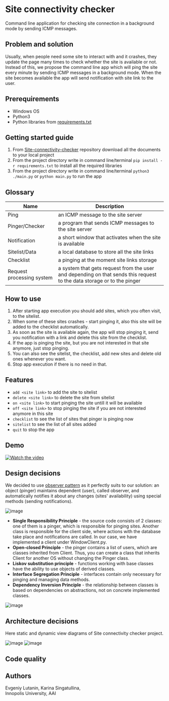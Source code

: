 # Site connectivity checker
Command line application for checking site connection in a background mode by sending ICMP messages.

## Problem and solution
Usually, when people need some site to interact with and it crashes, they update the page many times to check whether the site is available or not. Instead of this, we propose the command line app which will ping the site every minute by sending ICMP messages in a background mode. When the site becomes available the app will send notification with site link to the user.

## Prerequirements
* Windows OS
* Python3
* Python libraries from [requirements.txt](https://github.com/curlykorine/Site-connectivity-checker/blob/main/requirements.txt)

## Getting started guide
1. From [Site-connectivity-checker](https://github.com/curlykorine/Site-connectivity-checker) repository download all the documents to your local project
2. From the project directory write in command line/terminal `pip install -r requirements.txt` to install all the required libraries 
3. From the project directory write in command line/terminal `python3 ./main.py` or `python main.py` to run the app

## Glossary
Name                      | Description
--------------------------|--------------------------------------------------------------------
Ping                      | an ICMP message to the site server
Pinger/Checker            | a program that sends ICMP messages to the site server
Notification              | a short window that activates when the site is available
Sitelist/Data             | a local database to store all the site links
Checklist                 | a pinging at the moment site links storage 
Request processing system | a system that gets request from the user and depending on that sends this request to the data storage or to the pinger

## How to use
1. After starting app execution you should add sites, which you often visit, to the sitelist.
2. When some of these sites crashes - start pinging it, also this site will be added to the checklist automatically.
3. As soon as the site is available again, the app will stop pinging it, send you notification with a link and delete this site from the checklist.
4. If the app is pinging the site, but you are not interested in that site anymore, just stop pinging.
5. You can also see the sitelist, the checklist, add new sites and delete old ones whenever you want.
6. Stop app execution if there is no need in that.

## Features
* `add <site link>` to add the site to sitelist
* `delete <site link>` to delete the site from sitelist
* `on <site link>` to start pinging the site untill it will be available
* `off <site link>` to stop pinging the site if you are not interested anymore in this site
* `checklist` to see the list of sites that pinger is pinging now
* `sitelist` to see the list of all sites added
* `quit` to stop the app

## Demo
[![Watch the video](https://user-images.githubusercontent.com/69847727/136713102-8d3913a2-83f5-433b-b3d4-998c2c78bfbc.png)](https://drive.google.com/file/d/1w_hdvoOGDsK3SefBtQSi0vinlsw8ISnz/view?usp=sharing)

## Design decisions
We decided to use [observer pattern](https://en.wikipedia.org/wiki/Observer_pattern) as it perfectly suits to our solution: an object (pinger) maintains dependent (user), called observer, and  automatically notifies it about any changes (sites' availability) using special methods (sending notifications).

![image](https://user-images.githubusercontent.com/69847727/136710676-d5fbc0ea-13d3-4f53-9d64-9a214d0b40e4.png)

* **Single Responsibility Principle** - the source code consists of 2 classes: one of them is a pinger, which is responsible for pinging sites. Another class is responsible for the client side, where actions with the database take place and notifications are called. In our case, we have implemented a client under WindowClient.py.
* **Open-closed Principle** - the pinger contains a list of users, which are classes inherited from Client. Thus, you can create a class that inherits Client for another OS without changing the Pinger class.
* **Liskov substitution principle** - functions working with base classes have the ability to use objects of derived classes.
* **Interface Segregation Principle** - interfaces contain only necessary for pinging and managing data methods.
* **Dependency Inversion Principle** - the relationship between classes is based on dependencies on abstractions, not on concrete implemented classes.

![image](https://user-images.githubusercontent.com/69847727/134787351-17ae8031-4ecf-41ee-b876-662e076e5a03.png)

## Architecture decisions
Here static and dynamic view diagrams of Site connectivity checker project.

![image](https://user-images.githubusercontent.com/69847727/136712455-114d9563-2aaf-4b2a-8f51-eb3a5a9a27c7.png)
![image](https://user-images.githubusercontent.com/69847727/134787343-0310f0ba-1a09-4f75-8a11-3a44077a3b41.png)

## Code quality


## Authors
Evgeniy Lutanin, Karina Singatullina,  
Innopolis University, AAI
